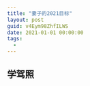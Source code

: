 ```yaml
---
title: "妻子的2021目标"
layout: post
guid: v4Eym98ZhfILWS
date: 2021-01-01 00:00:00
tags:
  -
---
```



## 学驾照

